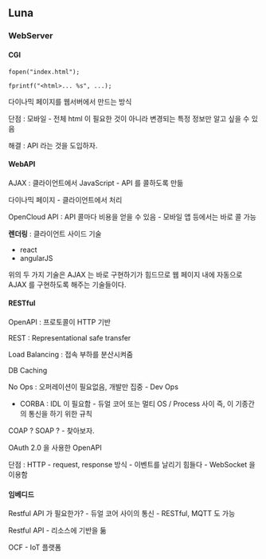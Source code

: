 ## Luna

### WebServer

#### CGI

```
fopen("index.html");

fprintf("<html>... %s", ...);
```

다이나믹 페이지를 웹서버에서 만드는 방식

단점 : 모바일 - 전체 html 이 필요한 것이 아니라 변경되는 특정 정보만 알고 싶을 수 있음

해결 : API 라는 것을 도입하자.

#### WebAPI

AJAX : 클라이언트에서 JavaScript - API 를 콜하도록 만듦 

다이나믹 페이지 - 클라이언트에서 처리

OpenCloud API : API 콜마다 비용을 얻을 수 있음 - 모바일 앱 등에서는 바로 콜 가능

**렌더링** : 클라이언트 사이드 기술

* react
* angularJS

위의 두 가지 기술은 AJAX 는 바로 구현하기가 힘드므로 웹 페이지 내에 자동으로 AJAX 를 구현하도록 해주는 기술들이다. 

#### RESTful

OpenAPI : 프로토콜이 HTTP 기반

REST : Representational safe transfer

Load Balancing : 접속 부하를 분산시켜줌

DB Caching

No Ops : 오퍼레이션이 필요없음, 개발만 집중 - Dev Ops

* CORBA : IDL 이 필요함 - 듀얼 코어 또는 멀티 OS / Process 사이 즉, 이 기종간의 통신을 하기 위한 규칙

COAP ? SOAP ? - 찾아보자.

OAuth 2.0 을 사용한 OpenAPI 

단점 : HTTP - request, response 방식 - 이벤트를 날리기 힘들다 - WebSocket 을 이용함

#### 임베디드

Restful API 가 필요한가? - 듀얼 코어 사이의 통신 - RESTful, MQTT 도 가능

Restful API - 리소스에 기반을 둚

OCF - IoT 플랫폼






